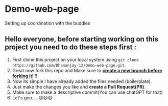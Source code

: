 # Demo-web-page
Setting up coordination with the buddies 

## Hello everyone, before starting working on this project you need to do these steps first :

1. First clone this project on your local system using `git clone https://github.com/Dhananjay-12/Demo-web-page.git`.
2. Great now fork this repo and Make sure to <u>**create a new branch before forking it**</u>!!!!
3. Now its simple I have already added the files needed (boilerplate). 
4. Just make the changes you like and **create a Pull Request(PR)**.
5. Make sure to make a descriptive commit(You can use chatGPT for that)
6. Let's goo.....😄😄😄 
